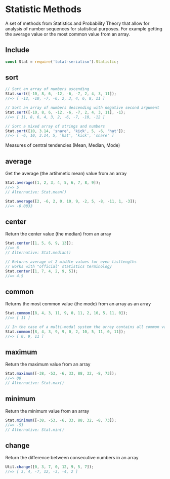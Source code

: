
# Statistic Methods

A set of methods from Statistics and Probability Theory that allow for analysis of number sequences for statistical purposes. For example getting the average value or the most common value from an array. 

## Include

```js
const Stat = require('total-serialism').Statistic;
```

## sort

```js
// Sort an array of numbers ascending 
Stat.sort([-10, 8, 6, -12, -6, -7, 2, 4, 3, 11]);
//=> [ -12, -10, -7, -6, 2, 3, 4, 6, 8, 11 ] 

// Sort an array of numbers descending with negative second argument
Stat.sort([-10, 8, 6, -12, -6, -7, 2, 4, 3, 11], -1);
//=> [ 11, 8, 6, 4, 3, 2, -6, -7, -10, -12 ]

// Sort a mixed array of strings and numbers
Stat.sort([10, 3.14, 'snare', 'kick', 5, -6, 'hat']);
//=> [ -6, 10, 3.14, 5, 'hat', 'kick', 'snare' ] 
```

Measures of central tendencies (Mean, Median, Mode)

## average

Get the average (the artihmetic mean) value from an array

```js
Stat.average([1, 2, 3, 4, 5, 6, 7, 8, 9]);
//=> 5
// Alternative: Stat.mean()

Stat.average([2, -6, 2, 0, 10, 9, -2, 5, -8, -11, 1, -3]);
//=> -0.0833
```

## center

Return the center value (the median) from an array

```js
Stat.center([1, 5, 6, 9, 13]);
//=> 6 
// Alternative: Stat.median()

// Returns average of 2 middle values for even listlengths
// works with "official" statistics terminology
Stat.center([1, 7, 4, 2, 9, 5]);
//=> 4.5
```

## common

Returns the most common value (the mode) from an array as an array

```js
Stat.common([8, 4, 3, 11, 9, 0, 11, 2, 10, 5, 11, 0]);
//=> [ 11 ] 

// In the case of a multi-modal system the array contains all common values
Stat.common([8, 4, 3, 9, 9, 0, 2, 10, 5, 11, 0, 11]);
//=> [ 0, 9, 11 ] 
```

## maximum

Return the maximum value from an array

```js
Stat.maximum([-38, -53, -6, 33, 88, 32, -8, 73]);
//=> 88 
// Alternative: Stat.max()
```

## minimum

Return the minimum value from an array

```js
Stat.minimum([-38, -53, -6, 33, 88, 32, -8, 73]);
//=> -53 
// Alternative: Stat.min()
```

## change

Return the difference between consecutive numbers in an array

```js 
Util.change([0, 3, 7, 0, 12, 9, 5, 7]);
//=> [ 3, 4, -7, 12, -3, -4, 2 ] 
```
